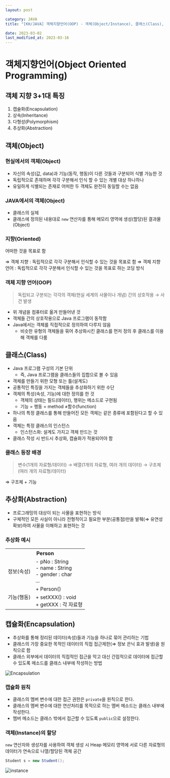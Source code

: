 ```yaml
---
layout: post

category: JAVA
title: "[KH/JAVA] 객체지향언어(OOP) - 객체(Object/Instance), 클래스(Class), 추상화(Abstraction), 캡슐화(Encapsulation)"

date: 2023-03-02
last_modified_at: 2023-03-16
---
```


# 객체지향언어(Object Oriented Programming)

## 객체 지향 3+1대 특징
1. 캡슐화(Encapsulation)
2. 상속(Inheritance)
3. 다형성(Polymorphism)
4. 추상화(Abstraction)

## 객체(Object)

### 현실에서의 객체(Object)
- 자신의 속성(값, data)과 기능(동작, 행동)이 다른 것들과 구분되어 식별 가능한 것
- 독립적으로 존재하며 각각 구분해서 인식 할 수 있는 개별 대상 하나하나
- 유일하게 식별되는 존재로 어떠한 두 객체도 완전히 동일할 수는 없음

### JAVA에서의 객체(Object)
- 클래스의 실체
- 클래스에 정의된 내용대로 `new` 연산자를 통해 메모리 영역에 생성(할당)된 결과물(Object)

### 지향(Oriented)
어떠한 것을 목표로 함

⇒ 객체 지향 : 독립적으로 각각 구분해서 인식할 수 있는 것을 목표로 함
⇒ 객체 지향 언어 : 독립적으로 각각 구분해서 인식할 수 있는 것을 목표로 하는 코딩 방식

### 객체 지향 언어(OOP)

> 독립되고 구분되는 각각의 객체(현실 세계의 사물이나 개념) 간의 상호작용 → 사건 발생

- 위 개념을 컴퓨터로 옮겨 만들어낸 것
- 객체들 간의 상호작용으로 Java 프로그램이 동작함
- Java에서는 객체를 직접적으로 정의하여 다루지 않음
  + 비슷한 유형의 객체들을 묶어 추상화시킨 클래스를 먼저 정의 후 클래스를 이용해 객체를 다룸

## 클래스(Class)
- Java 프로그램 구성의 기본 단위
  + 즉, Java 프로그램을 클래스들의 집합으로 볼 수 있음
- 객체를 만들기 위한 모형 또는 틀(설계도)
- 공통적인 특징을 가지는 객체들을 추상화하기 위한 수단
- 객체의 특성(속성, 기능)에 대한 정의를 한 것
  + 객체의 상태는 필드(데이터), 행위는 메소드로 구현됨
  + 기능 = 행동 = method ≠함수(function)
- 하나의 특정 클래스를 통해 만들어진 모든 객체는 같은 종류에 포함된다고 할 수 있음
- 객체는 특정 클래스의 인스턴스
  + 인스턴스화: 설계도 가지고 객체 만드는 것
- 클래스 작성 시 반드시 추상화, 캡슐화가 적용되어야 함

### 클래스 등장 배경

> 변수(1개의 자료형/데이터) → 배열(1개의 자료형, 여러 개의 데이터) → 구조체(여러 개의 자료형/데이터)

⇒ 구조체 + 기능

## 추상화(Abstraction)
- 프로그래밍의 대상이 되는 사물을 표현하는 방식
- 구체적인 모든 사실이 아니라 전형적이고 필요한 부분(공통점)만을 발췌(⇒ 유연성 확보)하여 사물을 이해하고 표현하는 것

### 추상화 예시
<table>
  <tr>
    <th colspan="2">Person</th>
  </tr>
  <tr>
    <td>정보(속성)</td>
    <td>- pNo : String<br />- name : String<br />- gender : char<br />...</td>
  </tr>
  <tr>
    <td rowspan="2">기능(행동)</td>
    <td>+ Person()</td>
  </tr>
  <tr>
    <td>+ setXXX() : void<br />+ getXXX : 각 자료형</td>
  </tr>
</table>

## 캡슐화(Encapsulation)
- 추상화를 통해 정리된 데이터(속성)들과 기능을 하나로 묶어 관리하는 기법
- 클래스의 가장 중요한 목적인 데이터의 직접 접근제한(⇒ 정보 은닉 효과 발생)을 원칙으로 함
- 클래스 외부에서 데이터의 직접적인 접근을 막고 대신 간접적으로 데이터에 접근할 수 있도록 메소드를 클래스 내부에 작성하는 방법

![Encapsulation](https://user-images.githubusercontent.com/121299334/225652817-6590e852-2983-4541-88df-491d3486f6d3.png)

### 캡슐화 원칙
- 클래스의 멤버 변수에 대한 접근 권한은 `private`을 원칙으로 한다.
- 클래스의 멤버 변수에 대한 연산처리를 목적으로 하는 멤버 메소드는 클래스 내부에 작성한다.
- 멤버 메소드는 클래스 밖에서 접근할 수 있도록 `public`으로 설정한다.

### 객체(Instance)의 할당
`new` 연산자와 생성자를 사용하여 객체 생성 시 Heap 메모리 영역에 서로 다른 자료형의 데이터가 연속으로 나열/할당된 객체 공간

```java
Student s = new Student();
```
![instance](https://user-images.githubusercontent.com/121299334/225654019-9b7b3afd-bf67-49aa-bb8c-c79a91b03e8d.png)

